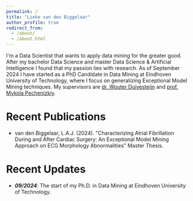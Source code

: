 ```yaml
---
permalink: /
title: "Lieke van den Biggelaar"
author_profile: true
redirect_from: 
  - /about/
  - /about.html
---
```


I'm a Data Scientist that wants to apply data mining for the greater good. After my bachelor Data Science and master Data Science & Artificial Intelligence I found that my passion lies with research. As of September 2024 I have started as a PhD Candidate in Data Mining at Eindhoven University of Technology, where I focus on generalizing Exceptional Model Mining techniques. My supervisors are [dr. Wouter Duivesteijn](https://wwwis.win.tue.nl/~wouter/) and [prof. Mykola Pechenizkiy](https://www.win.tue.nl/~mpechen/).

Recent Publications
======
- van den Biggelaar, L.A.J. (2024). "Characterizing Atrial Fibrillation During and After Cardiac Surgery: An Exceptional Model Mining Approach on ECG Morphology Abnormalities" Master Thesis.


Recent Updates
======
- ***09/2024***: The start of my Ph.D. in Data Mining at Eindhoven University of Technology.

